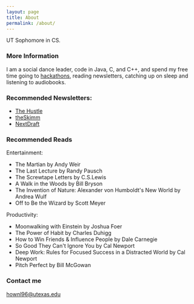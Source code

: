 ```yaml
---
layout: page
title: About
permalink: /about/
---
```


UT Sophomore in CS.

### More Information

I am a social dance leader, code in Java, C, and C++, and spend my free time going to [hackathons](http://devpost.com/theCreedo?ref_content=user-portfolio&ref_feature=portfolio&ref_medium=global-nav), reading newsletters, catching up on sleep and listening to audiobooks.

### Recommended Newsletters:

- [The Hustle](http://ambassadors.thehustle.co/?ref=76af0631a4)
- [theSkimm](http://www.theskimm.com/?r=23744cc6)
- [NextDraft](http://nextdraft.com/)

### Recommended Reads

Entertainment:

- The Martian by Andy Weir
- The Last Lecture by Randy Pausch
- The Screwtape Letters by C.S.Lewis
- A Walk in the Woods by Bill Bryson
- The Invention of Nature: Alexander von Humboldt's New World by Andrea Wulf
- Off to Be the Wizard by Scott Meyer

Productivity:

- Moonwalking with Einstein by Joshua Foer
- The Power of Habit by Charles Duhigg
- How to Win Friends & Influence People by Dale Carnegie
- So Good They Can't Ignore You by Cal Newport
- Deep Work: Rules for Focused Success in a Distracted World by Cal Newport
- Pitch Perfect by Bill McGowan


### Contact me

[hownl96@utexas.edu](mailto:hownl96@utexas.edu)
